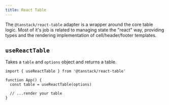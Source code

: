 ```yaml
---
title: React Table
---
```


The `@tanstack/react-table` adapter is a wrapper around the core table logic. Most of it's job is related to managing state the "react" way, providing types and the rendering implementation of cell/header/footer templates.

## `useReactTable`

Takes a `table` and `options` object and returns a table.

```tsx
import { useReactTable } from '@tanstack/react-table'

function App() {
  const table = useReactTable(options)

  // ...render your table
}
```
